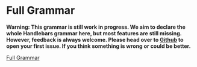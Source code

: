 # Full Grammar

**Warning: This grammar is still work in progress. We aim to declare the whole Handlebars grammar here, but most features are still missing.
However, feedback is always welcome. Please head over to [Github](https://github.com/nknapp/handlebars-ng/issues) to open your first issue.
If you think something is wrong or could be better.**

[Full Grammar](./handlebars.grammar)
